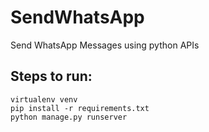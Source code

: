 # SendWhatsApp
Send WhatsApp Messages using python APIs

## Steps to run:
```
virtualenv venv
pip install -r requirements.txt
python manage.py runserver
```
